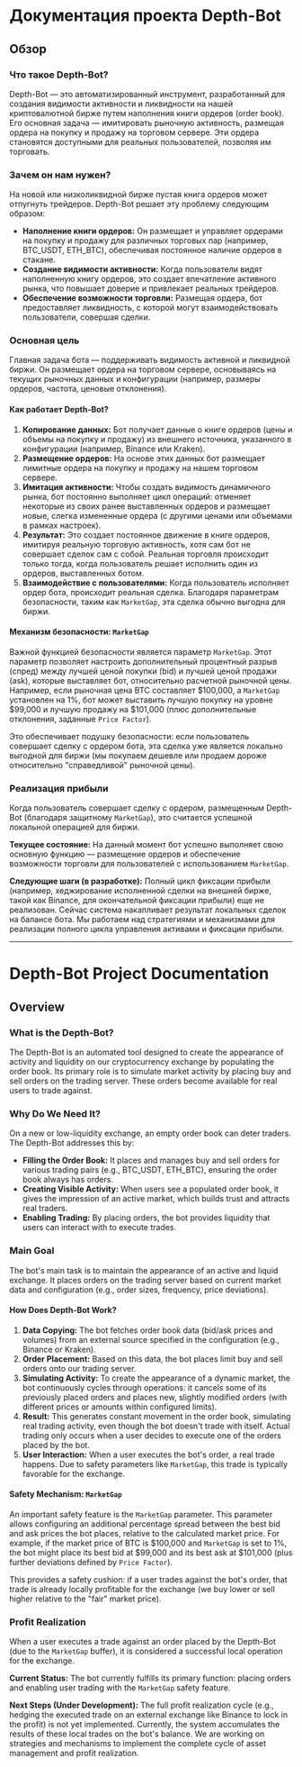 <!-- Russian Version -->

# Документация проекта Depth-Bot

## Обзор

### Что такое Depth-Bot?

Depth-Bot — это автоматизированный инструмент, разработанный для создания видимости активности и ликвидности на нашей криптовалютной бирже путем наполнения книги ордеров (order book). Его основная задача — имитировать рыночную активность, размещая ордера на покупку и продажу на торговом сервере. Эти ордера становятся доступными для реальных пользователей, позволяя им торговать.

### Зачем он нам нужен?

На новой или низколиквидной бирже пустая книга ордеров может отпугнуть трейдеров. Depth-Bot решает эту проблему следующим образом:

*   **Наполнение книги ордеров:** Он размещает и управляет ордерами на покупку и продажу для различных торговых пар (например, BTC_USDT, ETH_BTC), обеспечивая постоянное наличие ордеров в стакане.
*   **Создание видимости активности:** Когда пользователи видят наполненную книгу ордеров, это создает впечатление активного рынка, что повышает доверие и привлекает реальных трейдеров.
*   **Обеспечение возможности торговли:** Размещая ордера, бот предоставляет ликвидность, с которой могут взаимодействовать пользователи, совершая сделки.

### Основная цель

Главная задача бота — поддерживать видимость активной и ликвидной биржи. Он размещает ордера на торговом сервере, основываясь на текущих рыночных данных и конфигурации (например, размеры ордеров, частота, ценовые отклонения).

#### Как работает Depth-Bot?

1.  **Копирование данных:** Бот получает данные о книге ордеров (цены и объемы на покупку и продажу) из внешнего источника, указанного в конфигурации (например, Binance или Kraken).
2.  **Размещение ордеров:** На основе этих данных бот размещает лимитные ордера на покупку и продажу на нашем торговом сервере.
3.  **Имитация активности:** Чтобы создать видимость динамичного рынка, бот постоянно выполняет цикл операций: отменяет некоторые из своих ранее выставленных ордеров и размещает новые, слегка измененные ордера (с другими ценами или объемами в рамках настроек).
4.  **Результат:** Это создает постоянное движение в книге ордеров, имитируя реальную торговую активность, хотя сам бот не совершает сделок сам с собой. Реальная торговля происходит только тогда, когда пользователь решает исполнить один из ордеров, выставленных ботом.
5.  **Взаимодействие с пользователями:** Когда пользователь исполняет ордер бота, происходит реальная сделка. Благодаря параметрам безопасности, таким как `MarketGap`, эта сделка обычно выгодна для биржи.

#### Механизм безопасности: `MarketGap`

Важной функцией безопасности является параметр `MarketGap`. Этот параметр позволяет настроить дополнительный процентный разрыв (спред) между лучшей ценой покупки (bid) и лучшей ценой продажи (ask), которые выставляет бот, относительно расчетной рыночной цены. Например, если рыночная цена BTC составляет $100,000, а `MarketGap` установлен на 1%, бот может выставить лучшую покупку на уровне $99,000 и лучшую продажу на $101,000 (плюс дополнительные отклонения, заданные `Price Factor`).

Это обеспечивает подушку безопасности: если пользователь совершает сделку с ордером бота, эта сделка уже является локально выгодной для биржи (мы покупаем дешевле или продаем дороже относительно "справедливой" рыночной цены).

### Реализация прибыли

Когда пользователь совершает сделку с ордером, размещенным Depth-Bot (благодаря защитному `MarketGap`), это считается успешной локальной операцией для биржи.

**Текущее состояние:**
На данный момент бот успешно выполняет свою основную функцию — размещение ордеров и обеспечение возможности торговли для пользователей с использованием `MarketGap`.

**Следующие шаги (в разработке):**
Полный цикл фиксации прибыли (например, хеджирование исполненной сделки на внешней бирже, такой как Binance, для окончательной фиксации прибыли) еще не реализован. Сейчас система накапливает результат локальных сделок на балансе бота. Мы работаем над стратегиями и механизмами для реализации полного цикла управления активами и фиксации прибыли.

---

<!-- English Version -->

# Depth-Bot Project Documentation

## Overview

### What is the Depth-Bot?

The Depth-Bot is an automated tool designed to create the appearance of activity and liquidity on our cryptocurrency exchange by populating the order book. Its primary role is to simulate market activity by placing buy and sell orders on the trading server. These orders become available for real users to trade against.

### Why Do We Need It?

On a new or low-liquidity exchange, an empty order book can deter traders. The Depth-Bot addresses this by:

*   **Filling the Order Book:** It places and manages buy and sell orders for various trading pairs (e.g., BTC_USDT, ETH_BTC), ensuring the order book always has orders.
*   **Creating Visible Activity:** When users see a populated order book, it gives the impression of an active market, which builds trust and attracts real traders.
*   **Enabling Trading:** By placing orders, the bot provides liquidity that users can interact with to execute trades.

### Main Goal

The bot's main task is to maintain the appearance of an active and liquid exchange. It places orders on the trading server based on current market data and configuration (e.g., order sizes, frequency, price deviations).

#### How Does Depth-Bot Work?

1.  **Data Copying:** The bot fetches order book data (bid/ask prices and volumes) from an external source specified in the configuration (e.g., Binance or Kraken).
2.  **Order Placement:** Based on this data, the bot places limit buy and sell orders onto our trading server.
3.  **Simulating Activity:** To create the appearance of a dynamic market, the bot continuously cycles through operations: it cancels some of its previously placed orders and places new, slightly modified orders (with different prices or amounts within configured limits).
4.  **Result:** This generates constant movement in the order book, simulating real trading activity, even though the bot doesn't trade with itself. Actual trading only occurs when a user decides to execute one of the orders placed by the bot.
5.  **User Interaction:** When a user executes the bot's order, a real trade happens. Due to safety parameters like `MarketGap`, this trade is typically favorable for the exchange.

#### Safety Mechanism: `MarketGap`

An important safety feature is the `MarketGap` parameter. This parameter allows configuring an additional percentage spread between the best bid and ask prices the bot places, relative to the calculated market price. For example, if the market price of BTC is $100,000 and `MarketGap` is set to 1%, the bot might place its best bid at $99,000 and its best ask at $101,000 (plus further deviations defined by `Price Factor`).

This provides a safety cushion: if a user trades against the bot's order, that trade is already locally profitable for the exchange (we buy lower or sell higher relative to the "fair" market price).

### Profit Realization

When a user executes a trade against an order placed by the Depth-Bot (due to the `MarketGap` buffer), it is considered a successful local operation for the exchange.

**Current Status:**
The bot currently fulfills its primary function: placing orders and enabling user trading with the `MarketGap` safety feature.

**Next Steps (Under Development):**
The full profit realization cycle (e.g., hedging the executed trade on an external exchange like Binance to lock in the profit) is not yet implemented. Currently, the system accumulates the results of these local trades on the bot's balance. We are working on strategies and mechanisms to implement the complete cycle of asset management and profit realization.

